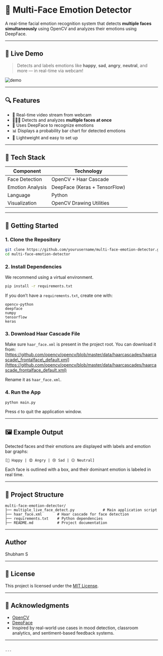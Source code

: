 # 👥 Multi-Face Emotion Detector

A real-time facial emotion recognition system that detects **multiple faces simultaneously** using OpenCV and analyzes their emotions using DeepFace.

---

## 📸 Live Demo

> Detects and labels emotions like **happy**, **sad**, **angry**, **neutral**, and more — in real-time via webcam!

![demo](screenshots/demo.gif) <!-- Optional: Add a GIF or image -->

---

## 🔍 Features

- 🎥 Real-time video stream from webcam
- 👨‍👩‍👧 Detects and analyzes **multiple faces at once**
- 🧠 Uses DeepFace to recognize emotions
- 📊 Displays a probability bar chart for detected emotions
- 🧱 Lightweight and easy to set up

---

## 🧠 Tech Stack

| Component  | Technology      |
|------------|-----------------|
| Face Detection | OpenCV + Haar Cascade |
| Emotion Analysis | DeepFace (Keras + TensorFlow) |
| Language | Python |
| Visualization | OpenCV Drawing Utilities |

---

## 🚀 Getting Started

### 1. Clone the Repository

```bash
git clone https://github.com/yourusername/multi-face-emotion-detector.git
cd multi-face-emotion-detector
````

### 2. Install Dependencies

We recommend using a virtual environment.

```bash
pip install -r requirements.txt
```

If you don’t have a `requirements.txt`, create one with:

```
opencv-python
deepface
numpy
tensorflow
keras
```

### 3. Download Haar Cascade File

Make sure `haar_face.xml` is present in the project root. You can download it from:
[https://github.com/opencv/opencv/blob/master/data/haarcascades/haarcascade\_frontalface\_default.xml](https://github.com/opencv/opencv/blob/master/data/haarcascades/haarcascade_frontalface_default.xml)

Rename it as `haar_face.xml`.

### 4. Run the App

```bash
python main.py
```

Press `d` to quit the application window.

---

## 🖼️ Example Output

Detected faces and their emotions are displayed with labels and emotion bar graphs:

```
[🙂 Happy | 😡 Angry | 😢 Sad | 😐 Neutral]
```

Each face is outlined with a box, and their dominant emotion is labeled in real time.

---

## 📁 Project Structure

```
multi-face-emotion-detector/
├── multiple_live_face_detect.py             # Main application script
├── haar_face.xml       # Haar cascade for face detection
├── requirements.txt    # Python dependencies
├── README.md           # Project documentation
```

---

## Author
Shubham S 


---

## 📄 License

This project is licensed under the [MIT License](LICENSE).

---

## 💬 Acknowledgments

* [OpenCV](https://opencv.org/)
* [DeepFace](https://github.com/serengil/deepface)
* Inspired by real-world use cases in mood detection, classroom analytics, and sentiment-based feedback systems.

---

```

---


